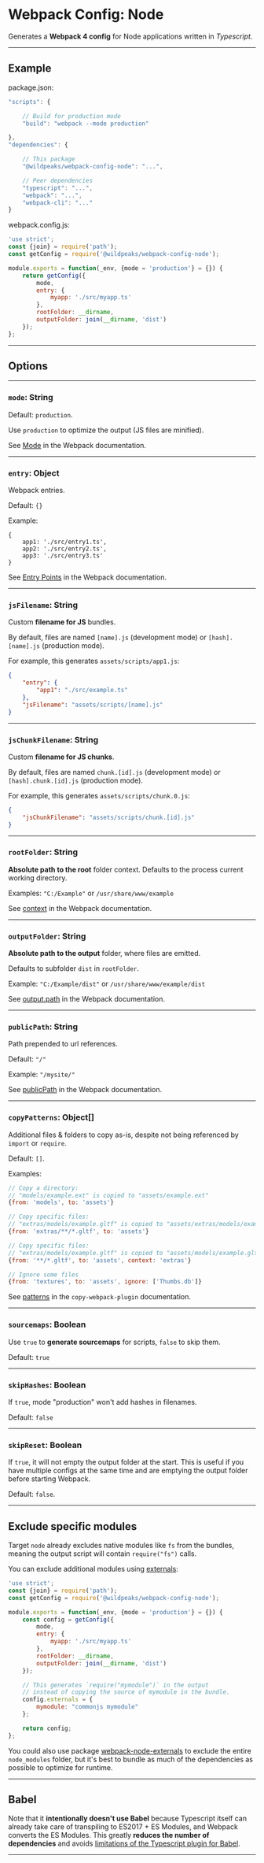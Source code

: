 # Webpack Config: Node

Generates a **Webpack 4 config** for Node applications written in *Typescript*.


-------------------------------------------------------------------------------

## Example

package.json:
````js
"scripts": {

	// Build for production mode
	"build": "webpack --mode production"

},
"dependencies": {

	// This package
	"@wildpeaks/webpack-config-node": "...",

	// Peer dependencies
	"typescript": "...",
	"webpack": "...",
	"webpack-cli": "..."
}
````

webpack.config.js:
````js
'use strict';
const {join} = require('path');
const getConfig = require('@wildpeaks/webpack-config-node');

module.exports = function(_env, {mode = 'production'} = {}) {
	return getConfig({
		mode,
		entry: {
			myapp: './src/myapp.ts'
		},
		rootFolder: __dirname,
		outputFolder: join(__dirname, 'dist')
	});
};
````


-------------------------------------------------------------------------------

## Options


---
### `mode`: String

Default: `production`.

Use `production` to optimize the output (JS files are minified).

See [Mode](https://webpack.js.org/concepts/mode/) in the Webpack documentation.


---
### `entry`: Object

Webpack entries.

Default: `{}`

Example:

	{
		app1: './src/entry1.ts',
		app2: './src/entry2.ts',
		app3: './src/entry3.ts'
	}

See [Entry Points](https://webpack.js.org/concepts/entry-points/) in the Webpack documentation.


---
### `jsFilename`: String

Custom **filename for JS** bundles.

By default, files are named `[name].js` (development mode) or `[hash].[name].js` (production mode).

For example, this generates `assets/scripts/app1.js`:
````json
{
	"entry": {
		"app1": "./src/example.ts"
	},
	"jsFilename": "assets/scripts/[name].js"
}
````


---
### `jsChunkFilename`: String

Custom **filename for JS chunks**.

By default, files are named `chunk.[id].js` (development mode) or `[hash].chunk.[id].js` (production mode).

For example, this generates `assets/scripts/chunk.0.js`:
````json
{
	"jsChunkFilename": "assets/scripts/chunk.[id].js"
}
````


---
### `rootFolder`: String

**Absolute path to the root** folder context.
Defaults to the process current working directory.

Examples: `"C:/Example"` or `/usr/share/www/example`

See [context](https://webpack.js.org/configuration/entry-context/#context) in the Webpack documentation.


---
### `outputFolder`: String

**Absolute path to the output** folder, where files are emitted.

Defaults to subfolder `dist` in `rootFolder`.

Example: `"C:/Example/dist"` or `/usr/share/www/example/dist`

See [output.path](https://webpack.js.org/configuration/output/#output-path) in the Webpack documentation.


---
### `publicPath`: String

Path prepended to url references.

Default: `"/"`

Example: `"/mysite/"`

See [publicPath](https://webpack.js.org/guides/public-path/) in the Webpack documentation.


---
### `copyPatterns`: Object[]

Additional files & folders to copy as-is, despite not being referenced by `import` or `require`.

Default: `[]`.

Examples:
````js
// Copy a directory:
// "models/example.ext" is copied to "assets/example.ext"
{from: 'models', to: 'assets'}

// Copy specific files:
// "extras/models/example.gltf" is copied to "assets/extras/models/example.gltf"
{from: 'extras/**/*.gltf', to: 'assets'}

// Copy specific files:
// "extras/models/example.gltf" is copied to "assets/models/example.gltf"
{from: '**/*.gltf', to: 'assets', context: 'extras'}

// Ignore some files
{from: 'textures', to: 'assets', ignore: ['Thumbs.db']}
````

See [patterns](https://github.com/webpack-contrib/copy-webpack-plugin#patterns) in the `copy-webpack-plugin` documentation.


---
### `sourcemaps`: Boolean

Use `true` to **generate sourcemaps** for scripts, `false` to skip them.

Default: `true`


---
### `skipHashes`: Boolean

If `true`, mode "production" won't add hashes in filenames.

Default: `false`


---
### `skipReset`: Boolean

If `true`, it will not empty the output folder at the start.
This is useful if you have multiple configs at the same time and are emptying the output folder before starting Webpack.

Default: `false`.


-------------------------------------------------------------------------------

## Exclude specific modules

Target `node` already excludes native modules like `fs` from the bundles,
meaning the output script will contain `require("fs")` calls.

You can exclude additional modules using [externals](https://webpack.js.org/configuration/externals/):

````js
'use strict';
const {join} = require('path');
const getConfig = require('@wildpeaks/webpack-config-node');

module.exports = function(_env, {mode = 'production'} = {}) {
	const config = getConfig({
		mode,
		entry: {
			myapp: './src/myapp.ts'
		},
		rootFolder: __dirname,
		outputFolder: join(__dirname, 'dist')
	});

	// This generates `require("mymodule")` in the output
	// instead of copying the source of mymodule in the bundle.
	config.externals = {
		mymodule: "commonjs mymodule"
	};

	return config;
};
````

You could also use package [webpack-node-externals](https://www.npmjs.com/package/webpack-node-externals)
to exclude the entire `node_modules` folder, but it's best to bundle as much of the dependencies
as possible to optimize for runtime.


-------------------------------------------------------------------------------

## Babel

Note that it **intentionally doesn't use Babel** because Typescript itself can already take care of transpiling
to ES2017 + ES Modules, and Webpack converts the ES Modules. This greatly **reduces the number of dependencies**
and avoids [limitations of the Typescript plugin for Babel](https://github.com/babel/babel/blob/master/packages/babel-plugin-transform-typescript/README.md#babelplugin-transform-typescript).


-------------------------------------------------------------------------------

